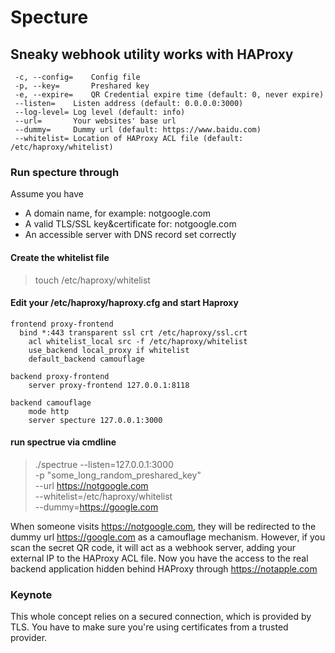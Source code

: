 # Specture
## Sneaky webhook utility works with HAProxy

     -c, --config=    Config file
     -p, --key=       Preshared key
     -e, --expire=    QR Credential expire time (default: 0, never expire)
     --listen=    Listen address (default: 0.0.0.0:3000)
     --log-level= Log level (default: info)
     --url=       Your websites' base url
     --dummy=     Dummy url (default: https://www.baidu.com)
     --whitelist= Location of HAProxy ACL file (default: /etc/haproxy/whitelist)


### Run specture through

Assume you have 
- A domain name, for example: notgoogle.com
- A valid TLS/SSL key&certificate for: notgoogle.com
- An accessible server with DNS record set correctly

#### Create the whitelist file
> touch /etc/haproxy/whitelist

#### Edit your /etc/haproxy/haproxy.cfg and start Haproxy

    frontend proxy-frontend
      bind *:443 transparent ssl crt /etc/haproxy/ssl.crt
        acl whitelist_local src -f /etc/haproxy/whitelist
        use_backend local_proxy if whitelist
        default_backend camouflage

    backend proxy-frontend
        server proxy-frontend 127.0.0.1:8118

    backend camouflage
        mode http
        server specture 127.0.0.1:3000

#### run spectrue via cmdline
> ./spectrue --listen=127.0.0.1:3000  \
-p "some_long_random_preshared_key" \
--url https://notgoogle.com \
--whitelist=/etc/haproxy/whitelist \
--dummy=https://google.com


When someone visits https://notgoogle.com, they will be redirected to the dummy url https://google.com as a camouflage mechanism. However, if you scan the secret QR code, it will act as a webhook server, adding your external IP to the HAProxy ACL file. Now you have the access to the real backend application hidden behind HAProxy through https://notapple.com

### Keynote
This whole concept relies on a secured connection, which is provided by TLS. You have to make sure you're using certificates from a trusted provider.